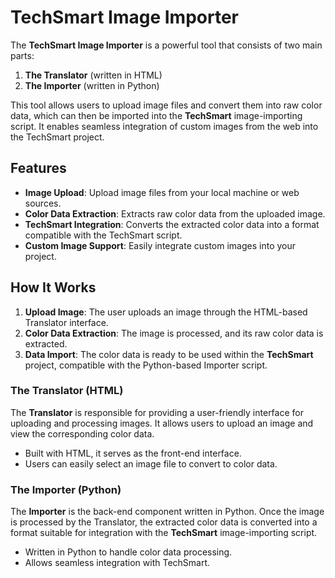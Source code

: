 # TechSmart Image Importer

The **TechSmart Image Importer** is a powerful tool that consists of two main parts: 

1. **The Translator** (written in HTML)
2. **The Importer** (written in Python)

This tool allows users to upload image files and convert them into raw color data, which can then be imported into the **TechSmart** image-importing script. It enables seamless integration of custom images from the web into the TechSmart project.

## Features

- **Image Upload**: Upload image files from your local machine or web sources.
- **Color Data Extraction**: Extracts raw color data from the uploaded image.
- **TechSmart Integration**: Converts the extracted color data into a format compatible with the TechSmart script.
- **Custom Image Support**: Easily integrate custom images into your project.

## How It Works

1. **Upload Image**: The user uploads an image through the HTML-based Translator interface.
2. **Color Data Extraction**: The image is processed, and its raw color data is extracted.
3. **Data Import**: The color data is ready to be used within the **TechSmart** project, compatible with the Python-based Importer script.

### The Translator (HTML)

The **Translator** is responsible for providing a user-friendly interface for uploading and processing images. It allows users to upload an image and view the corresponding color data.

- Built with HTML, it serves as the front-end interface.
- Users can easily select an image file to convert to color data.

### The Importer (Python)

The **Importer** is the back-end component written in Python. Once the image is processed by the Translator, the extracted color data is converted into a format suitable for integration with the **TechSmart** image-importing script.

- Written in Python to handle color data processing.
- Allows seamless integration with TechSmart.
